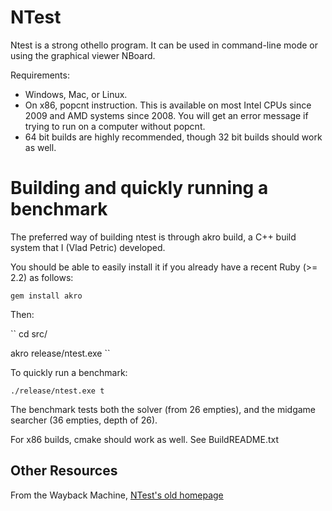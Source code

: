 # NTest
Ntest is a strong othello program. It can be used in command-line mode or using the graphical viewer NBoard.

Requirements:

* Windows, Mac, or Linux.
* On x86, popcnt instruction. This is available on most Intel CPUs since 2009 and AMD systems since 2008. You will get an error message if trying to run on a computer without popcnt.
* 64 bit builds are highly recommended, though 32 bit builds should work as well.

# Building and quickly running a benchmark

The preferred way of building ntest is through akro build, a C++ build system that I (Vlad Petric) developed.

You should be able to easily install it if you already have a recent Ruby (>= 2.2)  as follows:

``gem install akro``

Then:

``
cd src/

akro release/ntest.exe
``

To quickly run a benchmark:

``./release/ntest.exe t``

The benchmark tests both the solver (from 26 empties), and the midgame searcher (36 empties, depth of 26).

For x86 builds, cmake should work as well. See BuildREADME.txt

## Other Resources

From the Wayback Machine, [NTest's old homepage](https://web.archive.org/web/20131011003457/http://othellogateway.com/ntest/Ntest/)
